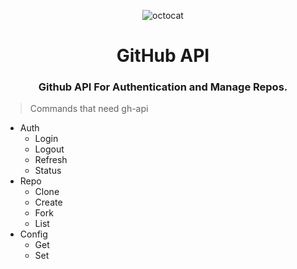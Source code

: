 <p align="center">
  <img alt="octocat" src="https://github.githubassets.com/images/icons/emoji/octocat.png" />
  <h1 align="center">GitHub API</h1>
  <h3 align="center">Github API For Authentication and Manage Repos.</h3>
</p>

> Commands that need gh-api

* Auth
  - Login
  - Logout
  - Refresh
  - Status
* Repo
  - Clone
  - Create
  - Fork
  - List
* Config
  - Get
  - Set
